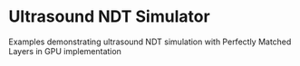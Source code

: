 # Ultrasound NDT Simulator

Examples demonstrating ultrasound NDT simulation with Perfectly Matched Layers in GPU implementation
